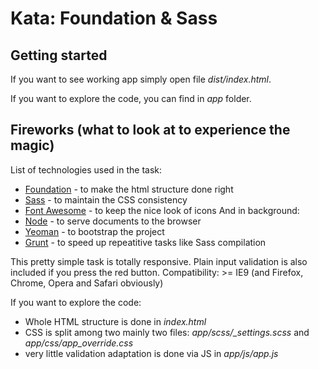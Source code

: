 # Kata: Foundation & Sass

## Getting started
If you want to see working app simply open file *dist/index.html*.

If you want to explore the code, you can find in *app* folder.

## Fireworks (what to look at to experience the magic)
List of technologies used in the task:
- [Foundation](http://foundation.zurb.com/) - to make the html structure done right
- [Sass](http://sass-lang.com/) - to maintain the CSS consistency
- [Font Awesome](http://fortawesome.github.io/Font-Awesome/) - to keep the nice look of icons
And in background:
- [Node](http://nodejs.org/) - to serve documents to the browser
- [Yeoman](http://yeoman.io/) - to bootstrap the project
- [Grunt](http://gruntjs.com/) - to speed up repeatitive tasks like Sass compilation

This pretty simple task is totally responsive. 
Plain input validation is also included if you press the red button.
Compatibility: >= IE9 (and Firefox, Chrome, Opera and Safari obviously)

If you want to explore the code:
 - Whole HTML structure is done in *index.html*
 - CSS is split among two mainly two files: *app/scss/_settings.scss* and *app/css/app_override.css*
 - very little validation adaptation is done via JS in *app/js/app.js*




